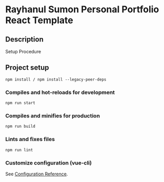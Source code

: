 # Rayhanul Sumon Personal Portfolio React Template

## Description

Setup Procedure 

## Project setup

```
npm install / npm install --legacy-peer-deps
``` 

### Compiles and hot-reloads for development

```
npm run start
```

### Compiles and minifies for production

``` 
npm run build
```

### Lints and fixes files

```
npm run lint
```

### Customize configuration (vue-cli)

See [Configuration Reference](https://cli.vuejs.org/config/).

